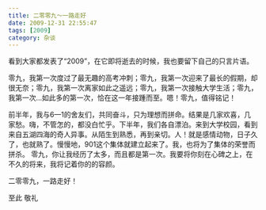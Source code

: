 ```yaml
---
title: 二零零九～一路走好
date: 2009-12-31 22:55:47
tags: [2009]
category: 杂谈
---
```

看到大家都发表了“2009”，在它即将逝去的时候，我也要留下自己的只言片语。

零九，我第一次度过了最无趣的高考冲刺；零九，我第一次迎来了最长的假期，却很无奈；零九，我第一次离家如此之遥远；零九，我第一次接触大学生活；零九，我第一次…如此多的第一次，恰在这一年接踵而至。嗯！零九，值得铭记！

前半年，我与6—1的舍友们，共同奋斗，只为理想而拼命。结果是几家欢喜，几家愁。嗨，不管怎的，都没白忙乎。下半年，我们各自漂泊。来到大学校园，看到来自五湖四海的奇人异事。从陌生到熟悉，再到亲切。人！就是感情动物，日子久了，也就熟了。慢慢地，901这个集体就建立起来了。我，也将为了集体的荣誉而拼杀。
零九，你让我经历了太多，而且都是第一次。我要将你刻在心碑之上，在不久的将来，我将记着你的的容颜。

二零零九，一路走好！

至此
敬礼
